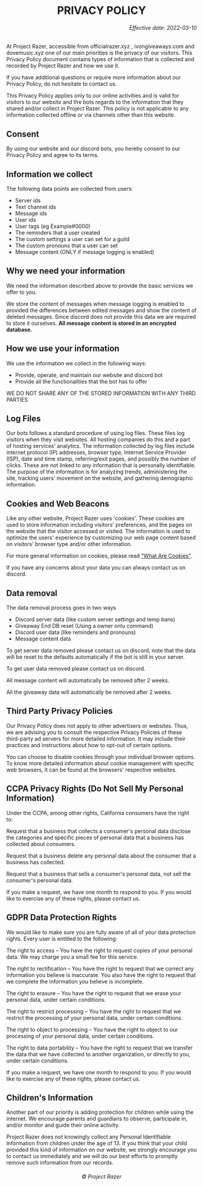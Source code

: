 <h1 align="center"><b>PRIVACY POLICY</b></h2>
<h6 align="right">Effective date: 2022-03-10</h6>
<p>At Project Razer, accessible from officialrazer.xyz , ivongiveaways.com and dovemusic.xyz one of our main priorities is the privacy of our visitors. This Privacy Policy document contains types of information that is collected and recorded by Project Razer and how we use it.</p>
<p>If you have additional questions or require more information about our Privacy Policy, do not hesitate to contact us.</p>
<p>This Privacy Policy applies only to our online activities and is valid for visitors to our website and the bots regards to the information that they shared and/or collect in Project Razer. This policy is not applicable to any information collected offline or via channels other than this website.</p>
<h2>Consent</h2>
<p>By using our website and our discord bots, you hereby consent to our Privacy Policy and agree to its terms.</p>
<h2>Information we collect</h2>
<p>The following data points are collected from users:</p>
<ul>
<li>Server ids</li>
<li>Text channel ids</li>
<li>Message ids</li>
<li>User ids</li>
<li>User tags (eg Example#0000)</li>
<li>The reminders that a user created</li>
<li>The custom settings a user can set for a guild</li>
<li>The custom pronouns that a user can set</li>
<li>Message content (ONLY if message logging is enabled)</li>
</ul>
<h2>Why we need your information</h2>
<p>We need the information described above to provide the basic services we offer to you.</p>
<p>We store the content of messages when message logging is enabled to provided the differences between edited messages and show the content of deleted messages.
Since discord does not provide this data we are required to store it ourselves. <strong>All message content is stored in an encrypted database.</strong></p>
<h2>How we use your information</h2>
<p>We use the information we collect in the following ways:</p>
<ul>
<li>Provide, operate, and maintain our website and discord bot</li>
<li>Provide all the functionalities that the bot has to offer</li>
</ul>
<p>WE DO NOT SHARE ANY OF THE STORED INFORMATION WITH ANY THIRD PARTIES</p>
<h2>Log Files</h2>
<p>Our bots follows a standard procedure of using log files. These files log visitors when they visit websites. All hosting companies do this and a part of hosting services' analytics. The information collected by log files include internet protocol (IP) addresses, browser type, Internet Service Provider (ISP), date and time stamp, referring/exit pages, and possibly the number of clicks. These are not linked to any information that is personally identifiable. The purpose of the information is for analyzing trends, administering the site, tracking users' movement on the website, and gathering demographic information.</p>
<h2>Cookies and Web Beacons</h2>
<p>Like any other website, Project Razer uses 'cookies'. These cookies are used to store information including visitors' preferences, and the pages on the website that the visitor accessed or visited. The information is used to optimize the users' experience by customizing our web page content based on visitors' browser type and/or other information.</p>
<p>For more general information on cookies, please read <a href="https://www.cookieconsent.com/what-are-cookies/">"What Are Cookies"</a>.</p>
<p>If you have any concerns about your data you can always contact us on discord.</p>
<h2>Data removal</h2>
<p>The data removal process goes in two ways</p>
<ul>
<li>Discord server data (like custom server settings and temp bans)</li>
<li>Giveaway End DB reset (Using a owner onlu command)
<li>Discord user data (like reminders and pronouns)</li>
<li>Message content data</li>
</ul>
<p>To get server data removed please contact us on discord, note that the data will be reset to the defaults automatically if the bot is still in your server.</p>
<p>To get user data removed please contact us on discord.</p>
<p>All message content will automatically be removed after 2 weeks.</p>
<p>All the giveaway data will automatically be removed after 2 weeks.</p>
<h2>Third Party Privacy Policies</h2>
<p>Our Privacy Policy does not apply to other advertisers or websites. Thus, we are advising you to consult the respective Privacy Policies of these third-party ad servers for more detailed information. It may include their practices and instructions about how to opt-out of certain options. </p>
<p>You can choose to disable cookies through your individual browser options. To know more detailed information about cookie management with specific web browsers, it can be found at the browsers' respective websites.</p>
<h2>CCPA Privacy Rights (Do Not Sell My Personal Information)</h2>
<p>Under the CCPA, among other rights, California consumers have the right to:</p>
<p>Request that a business that collects a consumer's personal data disclose the categories and specific pieces of personal data that a business has collected about consumers.</p>
<p>Request that a business delete any personal data about the consumer that a business has collected.</p>
<p>Request that a business that sells a consumer's personal data, not sell the consumer's personal data.</p>
<p>If you make a request, we have one month to respond to you. If you would like to exercise any of these rights, please contact us.</p>
<h2>GDPR Data Protection Rights</h2>
<p>We would like to make sure you are fully aware of all of your data protection rights. Every user is entitled to the following:</p>
<p>The right to access – You have the right to request copies of your personal data. We may charge you a small fee for this service.</p>
<p>The right to rectification – You have the right to request that we correct any information you believe is inaccurate. You also have the right to request that we complete the information you believe is incomplete.</p>
<p>The right to erasure – You have the right to request that we erase your personal data, under certain conditions.</p>
<p>The right to restrict processing – You have the right to request that we restrict the processing of your personal data, under certain conditions.</p>
<p>The right to object to processing – You have the right to object to our processing of your personal data, under certain conditions.</p>
<p>The right to data portability – You have the right to request that we transfer the data that we have collected to another organization, or directly to you, under certain conditions.</p>
<p>If you make a request, we have one month to respond to you. If you would like to exercise any of these rights, please contact us.</p>
<h2>Children's Information</h2>
<p>Another part of our priority is adding protection for children while using the internet. We encourage parents and guardians to observe, participate in, and/or monitor and guide their online activity.</p>
<p>Project Razer does not knowingly collect any Personal Identifiable Information from children under the age of 13. If you think that your child provided this kind of information on our website, we strongly encourage you to contact us immediately and we will do our best efforts to promptly remove such information from our records.</p>

<h6 align="center">©️ Project Razer</h6>

